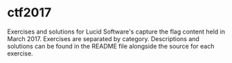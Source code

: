 # ctf2017
Exercises and solutions for Lucid Software's capture the flag content held in March 2017. Exercises are separated by category. Descriptions and solutions can be found in the README file alongside the source for each exercise.
